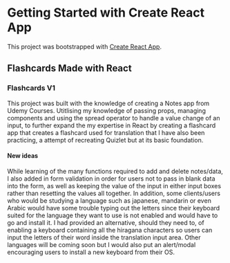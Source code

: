 # Getting Started with Create React App

This project was bootstrapped with [Create React App](https://github.com/facebook/create-react-app).

## Flashcards Made with React

### Flashcards V1

This project was built with the knowledge of creating a Notes app from Udemy Courses. Utitlising my knowledge of passing props, managing components and using the spread operator to handle a value change of an input, to further expand the my expertise in React by creating a flashcard app that creates a flashcard used for translation that I have also been practicing, a attempt of recreating Quizlet but at its basic foundation.

#### New ideas

While learning of the many functions required to add and delete notes/data, I also added in form validation in order for users not to pass in blank data into the form, as well as keeping the value of the input in either input boxes rather than resetting the values all together. In addition, some clients/users who would be studying a language such as japanese, mandarin or even Arabic would have some trouble typing out the letters since their keyboard suited for the language they want to use is not enabled and would have to go and install it. I had provided an alternative, should they need to, of enabling a keyboard containing all the hiragana characters so users can input the letters of their word inside the translation input area. Other languages will be coming soon but I would also put an alert/modal encouraging users to install a new keyboard from their OS.
